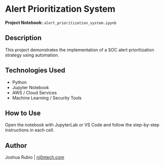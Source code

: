 # Alert Prioritization System

**Project Notebook:** `alert_prioritization_system.ipynb`

## Description
This project demonstrates the implementation of a SOC alert prioritization strategy using automation.

## Technologies Used
- Python
- Jupyter Notebook
- AWS / Cloud Services
- Machine Learning / Security Tools

## How to Use
Open the notebook with JupyterLab or VS Code and follow the step-by-step instructions in each cell.

## Author
Joshua Rubio | [ni0ntech.com](https://www.ni0ntech.com)
